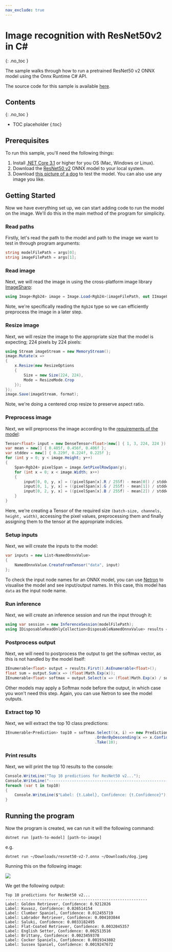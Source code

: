 ```yaml
---
nav_exclude: true
---
```


# Image recognition with ResNet50v2 in C#
{: .no_toc }

The sample walks through how to run a pretrained ResNet50 v2 ONNX model using the Onnx Runtime C# API.

The source code for this sample is available [here](https://github.com/microsoft/onnxruntime/tree/master/csharp/sample/Microsoft.ML.OnnxRuntime.ResNet50v2Sample).

## Contents
{: .no_toc }

* TOC placeholder
{:toc}

## Prerequisites

To run this sample, you'll need the following things:

1. Install [.NET Core 3.1](https://dotnet.microsoft.com/download/dotnet-core/3.1) or higher for you OS (Mac, Windows or Linux).
2. Download the [ResNet50 v2](https://github.com/onnx/models/blob/master/vision/classification/resnet/model/resnet50-v2-7.onnx) ONNX model to your local system.
3. Download [this picture of a dog](/images/dog.jpeg) to test the model. You can also use any image you like.

## Getting Started

Now we have everything set up, we can start adding code to run the model on the image. We'll do this in the main method of the program for simplicity.

### Read paths

Firstly, let's read the path to the model and path to the image we want to test in through program arguments:

```cs
string modelFilePath = args[0];
string imageFilePath = args[1];
```

### Read image

Next, we will read the image in using the cross-platform image library [ImageSharp](https://www.nuget.org/packages/SixLabors.ImageSharp):

```cs
using Image<Rgb24> image = Image.Load<Rgb24>(imageFilePath, out IImageFormat format);
```

Note, we're specifically reading the `Rgb24` type so we can efficiently preprocess the image in a later step.

### Resize image

Next, we will resize the image to the appropriate size that the model is expecting; 224 pixels by 224 pixels:

```cs
using Stream imageStream = new MemoryStream();
image.Mutate(x =>
{
    x.Resize(new ResizeOptions
    {
        Size = new Size(224, 224),
        Mode = ResizeMode.Crop
    });
});
image.Save(imageStream, format);
```

Note, we're doing a centered crop resize to preserve aspect ratio.

### Preprocess image

Next, we will preprocess the image according to the [requirements of the model](https://github.com/onnx/models/tree/master/vision/classification/resnet#preprocessing):

```cs
Tensor<float> input = new DenseTensor<float>(new[] { 1, 3, 224, 224 });
var mean = new[] { 0.485f, 0.456f, 0.406f };
var stddev = new[] { 0.229f, 0.224f, 0.225f };
for (int y = 0; y < image.Height; y++)
{
    Span<Rgb24> pixelSpan = image.GetPixelRowSpan(y);
    for (int x = 0; x < image.Width; x++)
    {
        input[0, 0, y, x] = ((pixelSpan[x].R / 255f) - mean[0]) / stddev[0];
        input[0, 1, y, x] = ((pixelSpan[x].G / 255f) - mean[1]) / stddev[1];
        input[0, 2, y, x] = ((pixelSpan[x].B / 255f) - mean[2]) / stddev[2];
    }
}
```

Here, we're creating a Tensor of the required size `(batch-size, channels, height, width)`, accessing the pixel values, preprocessing them and finally assigning them to the tensor at the appropriate indicies.

### Setup inputs

Next, we will create the inputs to the model:

```cs
var inputs = new List<NamedOnnxValue>
{
    NamedOnnxValue.CreateFromTensor("data", input)
};
```

To check the input node names for an ONNX model, you can use [Netron](https://github.com/lutzroeder/netron) to visualise the model and see input/output names. In this case, this model has `data` as the input node name.

### Run inference

Next, we will create an inference session and run the input through it:

```cs
using var session = new InferenceSession(modelFilePath);
using IDisposableReadOnlyCollection<DisposableNamedOnnxValue> results = session.Run(inputs);
```

### Postprocess output

Next, we will need to postprocess the output to get the softmax vector, as this is not handled by the model itself:

```cs
IEnumerable<float> output = results.First().AsEnumerable<float>();
float sum = output.Sum(x => (float)Math.Exp(x));
IEnumerable<float> softmax = output.Select(x => (float)Math.Exp(x) / sum);
```

Other models may apply a Softmax node before the output, in which case you won't need this step. Again, you can use Netron to see the model outputs.

### Extract top 10

Next, we will extract the top 10 class predictions:

```cs
IEnumerable<Prediction> top10 = softmax.Select((x, i) => new Prediction { Label = LabelMap.Labels[i], Confidence = x })
                                       .OrderByDescending(x => x.Confidence)
                                       .Take(10);
```

### Print results

Next, we will print the top 10 results to the console:

```cs
Console.WriteLine("Top 10 predictions for ResNet50 v2...");
Console.WriteLine("--------------------------------------------------------------");
foreach (var t in top10)
{
    Console.WriteLine($"Label: {t.Label}, Confidence: {t.Confidence}");
}
```

## Running the program

Now the program is created, we can run it will the following command:

```
dotnet run [path-to-model] [path-to-image]
```

e.g.

```
dotnet run ~/Downloads/resnet50-v2-7.onnx ~/Downloads/dog.jpeg
```

Running this on the following image:

![](/images/dog.jpeg)

We get the following output:

```
Top 10 predictions for ResNet50 v2...
--------------------------------------------------------------
Label: Golden Retriever, Confidence: 0.9212826
Label: Kuvasz, Confidence: 0.026514154
Label: Clumber Spaniel, Confidence: 0.012455719
Label: Labrador Retriever, Confidence: 0.004103844
Label: Saluki, Confidence: 0.0033182495
Label: Flat-Coated Retriever, Confidence: 0.0032045357
Label: English Setter, Confidence: 0.002513516
Label: Brittany, Confidence: 0.0023459378
Label: Cocker Spaniels, Confidence: 0.0019343802
Label: Sussex Spaniel, Confidence: 0.0019247672
```
